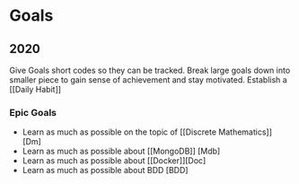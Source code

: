 # Goals
## 2020

Give Goals short codes so they can be tracked. Break large goals down into smaller piece to gain sense of achievement and stay motivated. Establish a [[Daily Habit]]

### Epic Goals
- Learn as much as possible on the topic of [[Discrete Mathematics]] [Dm]
- Learn as much as possible about [[MongoDB]] [Mdb]
- Learn as much as possible about [[Docker]][Doc]
- Learn as much as possible about BDD [BDD]

